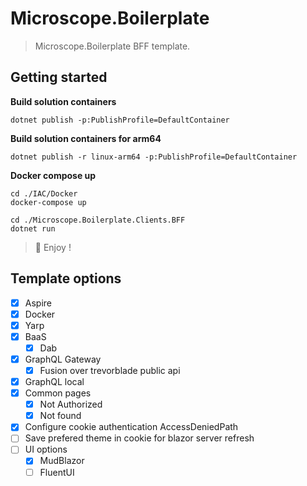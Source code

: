 # Microscope.Boilerplate

> Microscope.Boilerplate BFF template.

## Getting started 

**Build solution containers**
```console
dotnet publish -p:PublishProfile=DefaultContainer
```

**Build solution containers for arm64**
```console
dotnet publish -r linux-arm64 -p:PublishProfile=DefaultContainer
```

**Docker compose up**
```console
cd ./IAC/Docker
docker-compose up
```

```console
cd ./Microscope.Boilerplate.Clients.BFF
dotnet run
```

> 🎉 Enjoy !

## Template options
- [x] Aspire
- [x] Docker
- [x] Yarp
- [x] BaaS
    - [x] Dab
- [x] GraphQL Gateway
    - [x] Fusion over trevorblade public api
- [x] GraphQL local
- [x] Common pages
  - [x] Not Authorized
  - [x] Not found
- [x] Configure cookie authentication AccessDeniedPath
- [ ] Save prefered theme in cookie for blazor server refresh 
- [ ] UI options
  - [x] MudBlazor
  - [ ] FluentUI
